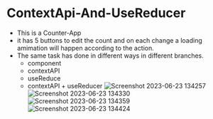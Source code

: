 # ContextApi-And-UseReducer

- This is a Counter-App
- it has 5 buttons to edit the count and on each change a loading amimation will happen according to the action.
- The same task has done in different ways in different branches.
  - component
  - contextAPI
  - useReduce
  - contextAPI + useReducer
![Screenshot 2023-06-23 134257](https://github.com/abhijithbose1/ContextApi-And-UseReducer/assets/125628839/ec18a7be-7dca-455e-8bb1-7bd25da03217)
![Screenshot 2023-06-23 134330](https://github.com/abhijithbose1/ContextApi-And-UseReducer/assets/125628839/b20606d4-d5a3-4900-89da-59dcd4f0b331)
![Screenshot 2023-06-23 134359](https://github.com/abhijithbose1/ContextApi-And-UseReducer/assets/125628839/ab1ec2eb-b062-41be-9425-5f1f2f97c546)
![Screenshot 2023-06-23 134424](https://github.com/abhijithbose1/ContextApi-And-UseReducer/assets/125628839/fed0dba4-b6cc-40d1-9937-fb372338d1b1)
